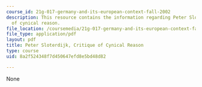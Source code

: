 ```yaml
---
course_id: 21g-017-germany-and-its-european-context-fall-2002
description: This resource contains the information regarding Peter Sloterdijk, critique
  of cynical reason.
file_location: /coursemedia/21g-017-germany-and-its-european-context-fall-2002/8a2f524348f7d450647efd8e5bd48d82_MIT21G_017F02_lec_9_2.pdf
file_type: application/pdf
layout: pdf
title: Peter Sloterdijk, Critique of Cynical Reason
type: course
uid: 8a2f524348f7d450647efd8e5bd48d82

---
```

None
